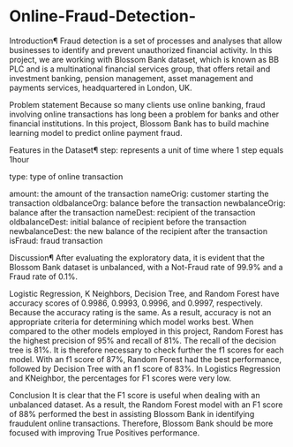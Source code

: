 # Online-Fraud-Detection-
Introduction¶
Fraud detection is a set of processes and analyses that allow businesses to identify and prevent unauthorized financial activity. In this project, we are working with Blossom Bank dataset, which is known as BB PLC and is a multinational financial services group, that offers retail and investment banking, pension management, asset management and payments services, headquartered in London, UK.

Problem statement
Because so many clients use online banking, fraud involving online transactions has long been a problem for banks and other financial institutions. In this project, Blossom Bank has to build machine learning model to predict online payment fraud.

Features in the Dataset¶
step: represents a unit of time where 1 step equals 1hour

type: type of online transaction

amount: the amount of the transaction
nameOrig: customer starting the transaction
oldbalanceOrg: balance before the transaction
newbalanceOrig: balance after the transaction
nameDest: recipient of the transaction
oldbalanceDest: initial balance of recipient before the transaction
newbalanceDest: the new balance of the recipient after the transaction
isFraud: fraud transaction


Discussion¶
After evaluating the exploratory data, it is evident that the Blossom Bank dataset is unbalanced, with a Not-Fraud rate of 99.9% and a Fraud rate of 0.1%.

Logistic Regression, K Neighbors, Decision Tree, and Random Forest have accuracy scores of 0.9986, 0.9993, 0.9996, and 0.9997, respectively. Because the accuracy rating is the same. As a result, accuracy is not an appropriate criteria for determining which model works best. When compared to the other models employed in this project, Random Forest has the highest precision of 95% and recall of 81%. The recall of the decision tree is 81%. It is therefore necessary to check further the f1 scores for each model. With an f1 score of 87%, Random Forest had the best performance, followed by Decision Tree with an f1 score of 83%. In Logistics Regression and KNeighbor, the percentages for F1 scores were very low.

Conclusion
It is clear that the F1 score is useful when dealing with an unbalanced dataset. As a result, the Random Forest model with an F1 score of 88% performed the best in assisting Blossom Bank in identifying fraudulent online transactions. Therefore, Blossom Bank should be more focused with improving True Positives performance.


